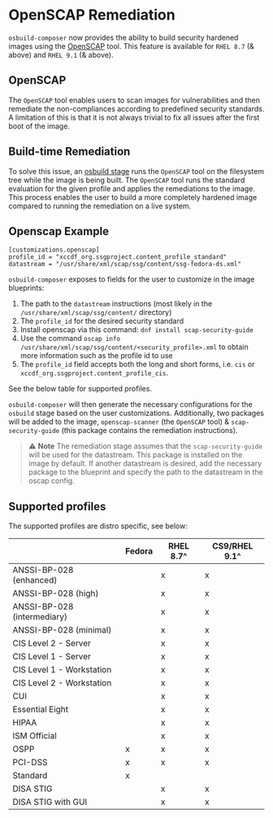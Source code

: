 # OpenSCAP Remediation

`osbuild-composer` now provides the ability to build security hardened images using the [OpenSCAP] tool. 
This feature is available for `RHEL 8.7` (& above) and `RHEL 9.1` (& above).

[OpenSCAP]: https://github.com/OpenSCAP/openscap/blob/maint-1.3/docs/manual/manual.adoc

## OpenSCAP

The `OpenSCAP` tool enables users to scan images for vulnerabilities and then remediate the non-compliances according to
predefined security standards. A limitation of this is that it is not always trivial to fix all issues after the first
boot of the image.

## Build-time Remediation

To solve this issue, an [osbuild stage] runs the `OpenSCAP` tool on the filesystem tree while the image is being built. The `OpenSCAP` tool runs 
the standard evaluation for the given profile and applies the remediations to the image. This process enables the user to build a more completely
hardened image compared to running the remediation on a live system.

[osbuild stage]: https://github.com/osbuild/osbuild/blob/main/stages/org.osbuild.oscap.remediation

## Openscap Example
```
[customizations.openscap]
profile_id = "xccdf_org.ssgproject.content_profile_standard"
datastream = "/usr/share/xml/scap/ssg/content/ssg-fedora-ds.xml"
```

`osbuild-composer` exposes to fields for the user to customize in the image blueprints: 

  1) The path to the `datastream` instructions (most likely in the `/usr/share/xml/scap/ssg/content/` directory)
  2) The `profile_id` for the desired security standard
  3) Install openscap via this command: `dnf install scap-security-guide`
  4) Use the command `oscap info /usr/share/xml/scap/ssg/content/<security_profile>.xml` to obtain more information such as the profile id to use
  5) The `profile_id` field accepts both the long and short forms, i.e. `cis` or `xccdf_org.ssgproject.content_profile_cis`.






See the below table for supported profiles.

`osbuild-composer` will then generate the necessary configurations for the `osbuild` stage based on the user
customizations. Additionally, two packages will be added to the image, `openscap-scanner` (the `OpenSCAP` tool)
& `scap-security-guide` (this package contains the remediation instructions).

> :warning: **Note**
The remediation stage assumes that the
`scap-security-guide` will be used for the datastream. This package is installed on the image by default. If another datastream is desired, add the necessary package to the blueprint and specify the path to the datastream in the oscap config.

## Supported profiles

The supported profiles are distro specific, see below:

|                             | Fedora | RHEL 8.7^ | CS9/RHEL 9.1^ |
|-----------------------------|--------|-----------|---------------|
| ANSSI-BP-028 (enhanced)     |        |     x     |       x       |
| ANSSI-BP-028 (high)         |        |     x     |       x       |
| ANSSI-BP-028 (intermediary) |        |     x     |       x       |
| ANSSI-BP-028 (minimal)      |        |     x     |       x       |
| CIS Level 2 - Server        |        |     x     |       x       |
| CIS Level 1 - Server        |        |     x     |       x       |
| CIS Level 1 - Workstation   |        |     x     |       x       |
| CIS Level 2 - Workstation   |        |     x     |       x       |
| CUI                         |        |     x     |       x       |
| Essential Eight             |        |     x     |       x       |
| HIPAA                       |        |     x     |       x       |
| ISM Official                |        |     x     |       x       |
| OSPP                        |    x   |     x     |       x       |
| PCI-DSS                     |    x   |     x     |       x       |
| Standard                    |    x   |           |               |
| DISA STIG                   |        |     x     |       x       |
| DISA STIG with GUI          |        |     x     |       x       |
